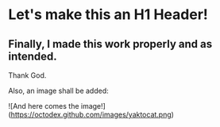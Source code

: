 # Let's make this an H1 Header!
## Finally, I made this work properly and as intended.
Thank God. 

Also, an image shall be added:

![And here comes the image!] (https://octodex.github.com/images/yaktocat.png)
